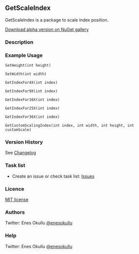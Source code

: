 ## GetScaleIndex

GetScaleIndex is a package to scale index position.

[Download alpha version on NuGet gallery](https://www.nuget.org/packages/GetScaleIndex/)

### Description

### Example Usage
```
SetHeight(int height)
```
```
SetWidth(int width)
```
```
GetIndexFor4X(int index)
```
```
GetIndexFor9X(int index)
```
```
GetIndexFor16X(int index)
```
```
GetIndexFor25X(int index)
```
```
GetIndexFor36X(int index)
```
```
GetCustomScalingIndex(int index, int width, int height, int customScale)
```

### Version History
See [Changelog](https://github.com/meokullu/GetScaleIndex/blob/master/CHANGELOG.md)

### Task list
* Create an issue or check task list: [Issues](https://github.com/meokullu/GetScaleIndex/issues)

### Licence
[MIT license](https://github.com/meokullu/GetScaleIndex/blob/master/LICENSE)

### Authors
Twitter: Enes Okullu [@enesokullu](https://twitter.com/EnesOkullu)

### Help
Twitter: Enes Okullu [@enesokullu](https://twitter.com/EnesOkullu)